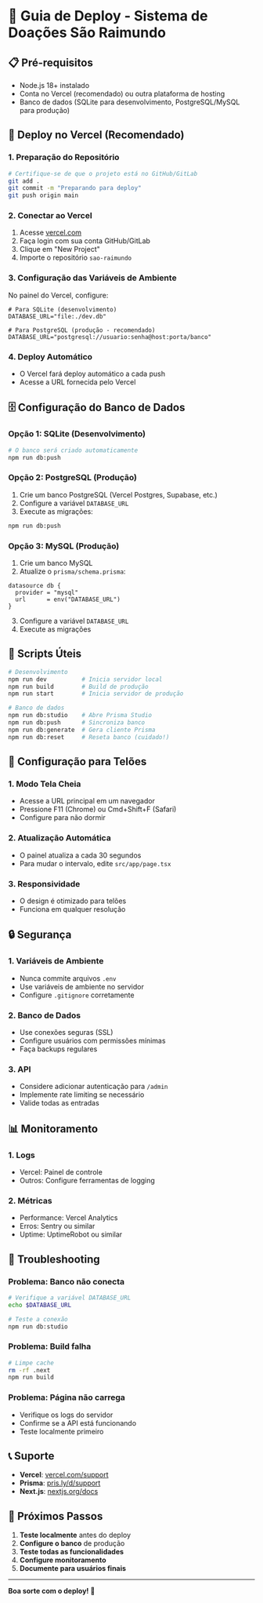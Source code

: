 # 🚀 Guia de Deploy - Sistema de Doações São Raimundo

## 📋 Pré-requisitos

- Node.js 18+ instalado
- Conta no Vercel (recomendado) ou outra plataforma de hosting
- Banco de dados (SQLite para desenvolvimento, PostgreSQL/MySQL para produção)

## 🎯 Deploy no Vercel (Recomendado)

### 1. Preparação do Repositório
```bash
# Certifique-se de que o projeto está no GitHub/GitLab
git add .
git commit -m "Preparando para deploy"
git push origin main
```

### 2. Conectar ao Vercel
1. Acesse [vercel.com](https://vercel.com)
2. Faça login com sua conta GitHub/GitLab
3. Clique em "New Project"
4. Importe o repositório `sao-raimundo`

### 3. Configuração das Variáveis de Ambiente
No painel do Vercel, configure:

```env
# Para SQLite (desenvolvimento)
DATABASE_URL="file:./dev.db"

# Para PostgreSQL (produção - recomendado)
DATABASE_URL="postgresql://usuario:senha@host:porta/banco"
```

### 4. Deploy Automático
- O Vercel fará deploy automático a cada push
- Acesse a URL fornecida pelo Vercel

## 🗄️ Configuração do Banco de Dados

### Opção 1: SQLite (Desenvolvimento)
```bash
# O banco será criado automaticamente
npm run db:push
```

### Opção 2: PostgreSQL (Produção)
1. Crie um banco PostgreSQL (Vercel Postgres, Supabase, etc.)
2. Configure a variável `DATABASE_URL`
3. Execute as migrações:
```bash
npm run db:push
```

### Opção 3: MySQL (Produção)
1. Crie um banco MySQL
2. Atualize o `prisma/schema.prisma`:
```prisma
datasource db {
  provider = "mysql"
  url      = env("DATABASE_URL")
}
```
3. Configure a variável `DATABASE_URL`
4. Execute as migrações

## 🔧 Scripts Úteis

```bash
# Desenvolvimento
npm run dev          # Inicia servidor local
npm run build        # Build de produção
npm run start        # Inicia servidor de produção

# Banco de dados
npm run db:studio    # Abre Prisma Studio
npm run db:push      # Sincroniza banco
npm run db:generate  # Gera cliente Prisma
npm run db:reset     # Reseta banco (cuidado!)
```

## 📱 Configuração para Telões

### 1. Modo Tela Cheia
- Acesse a URL principal em um navegador
- Pressione F11 (Chrome) ou Cmd+Shift+F (Safari)
- Configure para não dormir

### 2. Atualização Automática
- O painel atualiza a cada 30 segundos
- Para mudar o intervalo, edite `src/app/page.tsx`

### 3. Responsividade
- O design é otimizado para telões
- Funciona em qualquer resolução

## 🔒 Segurança

### 1. Variáveis de Ambiente
- Nunca commite arquivos `.env`
- Use variáveis de ambiente no servidor
- Configure `.gitignore` corretamente

### 2. Banco de Dados
- Use conexões seguras (SSL)
- Configure usuários com permissões mínimas
- Faça backups regulares

### 3. API
- Considere adicionar autenticação para `/admin`
- Implemente rate limiting se necessário
- Valide todas as entradas

## 📊 Monitoramento

### 1. Logs
- Vercel: Painel de controle
- Outros: Configure ferramentas de logging

### 2. Métricas
- Performance: Vercel Analytics
- Erros: Sentry ou similar
- Uptime: UptimeRobot ou similar

## 🚨 Troubleshooting

### Problema: Banco não conecta
```bash
# Verifique a variável DATABASE_URL
echo $DATABASE_URL

# Teste a conexão
npm run db:studio
```

### Problema: Build falha
```bash
# Limpe cache
rm -rf .next
npm run build
```

### Problema: Página não carrega
- Verifique os logs do servidor
- Confirme se a API está funcionando
- Teste localmente primeiro

## 📞 Suporte

- **Vercel**: [vercel.com/support](https://vercel.com/support)
- **Prisma**: [pris.ly/d/support](https://pris.ly/d/support)
- **Next.js**: [nextjs.org/docs](https://nextjs.org/docs)

## 🎉 Próximos Passos

1. **Teste localmente** antes do deploy
2. **Configure o banco** de produção
3. **Teste todas as funcionalidades**
4. **Configure monitoramento**
5. **Documente para usuários finais**

---

**Boa sorte com o deploy! 🚀**
